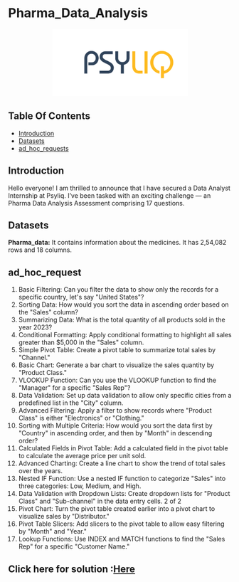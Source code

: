 # Pharma_Data_Analysis
<p align="center">
<img src="https://github.com/SimranGodsey/HR-Data-Analysis-Assessment/blob/main/Psyliq.png">


## Table Of Contents
- [Introduction](#introduction)
- [Datasets](#Datasets)
- [ad_hoc_requests](#ad_hoc_request)

## Introduction

Hello everyone! I am thrilled to announce that I have secured a Data Analyst Internship at Psyliq. I’ve been tasked with an exciting challenge — an Pharma Data Analysis Assessment comprising 17 questions.

## Datasets

**Pharma_data:** It contains information about the  medicines. It has 2,54,082 rows and 18 columns.


## ad_hoc_request

1. Basic Filtering: Can you filter the data to show only the records for a specific country, let's 
say "United States"?
2. Sorting Data: How would you sort the data in ascending order based on the "Sales" 
column?
3. Summarizing Data: What is the total quantity of all products sold in the year 2023?
4. Conditional Formatting: Apply conditional formatting to highlight all sales greater than 
$5,000 in the "Sales" column.
5. Simple Pivot Table: Create a pivot table to summarize total sales by "Channel."
6. Basic Chart: Generate a bar chart to visualize the sales quantity by "Product Class."
7. VLOOKUP Function: Can you use the VLOOKUP function to find the "Manager" for a 
specific "Sales Rep"?
8. Data Validation: Set up data validation to allow only specific cities from a predefined list in 
the "City" column.
9. Advanced Filtering: Apply a filter to show records where "Product Class" is either 
"Electronics" or "Clothing."
10. Sorting with Multiple Criteria: How would you sort the data first by "Country" in 
ascending order, and then by "Month" in descending order?
11. Calculated Fields in Pivot Table: Add a calculated field in the pivot table to calculate the 
average price per unit sold.
12. Advanced Charting: Create a line chart to show the trend of total sales over the years.
13. Nested IF Function: Use a nested IF function to categorize "Sales" into three categories: 
Low, Medium, and High.
14. Data Validation with Dropdown Lists: Create dropdown lists for "Product Class" and 
"Sub-channel" in the data entry cells.
2 of 2
15. Pivot Chart: Turn the pivot table created earlier into a pivot chart to visualize sales by 
"Distributor."
16. Pivot Table Slicers: Add slicers to the pivot table to allow easy filtering by "Month" and 
"Year."
17. Lookup Functions: Use INDEX and MATCH functions to find the "Sales Rep" for a specific 
"Customer Name."

## Click here for solution :[Here](https://medium.com/@simrangodse18/pharma-data-analysis-assessment-acd513faf227)
